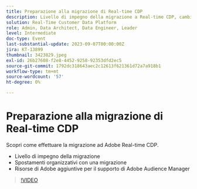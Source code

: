 ```yaml
---
title: Preparazione alla migrazione di Real-time CDP
description: Livello di impegno della migrazione a Real-time CDP, cambiamenti organizzativi con una migrazione e risorse di Adobe aggiuntive per il supporto di Adobe Audience Manager
solution: Real-Time Customer Data Platform
role: Admin, Data Architect, Data Engineer, Leader
level: Intermediate
doc-type: Event
last-substantial-update: 2023-09-07T00:00:00Z
jira: KT-13899
thumbnail: 3423829.jpeg
exl-id: 26b27608-f2e8-4452-9258-92353dfd2ec5
source-git-commit: 1792dc318643aec2c12613f621361d72a7a918b1
workflow-type: tm+mt
source-wordcount: '57'
ht-degree: 0%

---
```


# Preparazione alla migrazione di Real-time CDP

Scopri come effettuare la migrazione ad Adobe Real-time CDP.

* Livello di impegno della migrazione
* Spostamenti organizzativi con una migrazione
* Risorse di Adobe aggiuntive per il supporto di Adobe Audience Manager


>[!VIDEO](https://video.tv.adobe.com/v/3423829/?learn=on)
